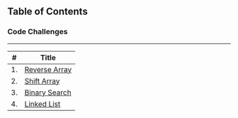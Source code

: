 ## Table of Contents

### Code Challenges

--------------------------------------------

| #             | Title         |
| ------------- | ------------- |
| 1. | [Reverse Array](https://github.com/MohdAzzam/data-structures-and-algorithms-401/blob/array-reverse/javascript/arrays/challenges/arrayReverse/array-reverse.js) |
| 2. | [Shift Array](https://github.com/MohdAzzam/data-structures-and-algorithms-401/tree/main/javascript/arrays/challenges/arrayShift) |
| 3. | [Binary Search](https://github.com/MohdAzzam/data-structures-and-algorithms-401/tree/main/javascript/arrays/challenges/array-binary-search) |
| 4. | [Linked List](https://github.com/MohdAzzam/data-structures-and-algorithms-401/tree/main/javascript/Data-Structures/linked-list)
